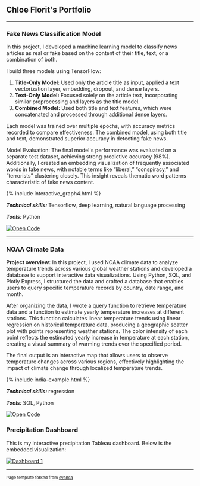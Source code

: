 ## Chloe Florit's Portfolio

---

### Fake News Classification Model

<p>
In this project, I developed a machine learning model to classify news articles as real or fake based on the content of their title, text, or a combination of both.
</p>
<p>
I build three models using TensorFlow:
</p>

<ol>
  <li><strong>Title-Only Model:</strong> Used only the article title as input, applied a text vectorization layer, embedding, dropout, and dense layers.</li>
  <li><strong>Text-Only Model:</strong> Focused solely on the article text, incorporating similar preprocessing and layers as the title model.</li>
  <li><strong>Combined Model:</strong> Used both title and text features, which were concatenated and processed through additional dense layers.</li>
</ol>
<p>
Each model was trained over multiple epochs, with accuracy metrics recorded to compare effectiveness. The combined model, using both title and text, demonstrated superior accuracy in detecting fake news.
</p>
<p>
Model Evaluation: The final model's performance was evaluated on a separate test dataset, achieving strong predictive accuracy (98%). Additionally, I created an embedding visualization of frequently associated words in fake news, with notable terms like “liberal,” “conspiracy,” and “terrorists” clustering closely. This insight reveals thematic word patterns characteristic of fake news content.
</p>

<div class="display">
    {% include interactive_graph4.html %}
</div>
<p>
  
</p>

<p>
  <strong>
    <em>Technical skills:</em>
  </strong>
  Tensorflow, deep learning, natural language processing
</p>
<p>
  <strong>
    <em>Tools:</em>
    
  </strong>
  Python
</p>

[![Open Code](https://img.shields.io/badge/Jupyter-Open_Files-red?logo=Jupyter)](https://github.com/chloe-florit/chloe-florit.github.io/tree/f6bd62295cb70581bc0ab6dd1fe33f49e27cc8bb/fake_news_classification)

---

### NOAA Climate Data

<p>
  <strong>Project overview:</strong>
  In this project, I used NOAA climate data to analyze temperature trends across various global weather stations and developed a database to support interactive data visualizations. Using Python, SQL, and Plotly Express, I structured the data and crafted a database that enables users to query specific temperature records by country, date range, and month.

</p>
<p>
  After organizing the data, I wrote a query function to retrieve temperature data and a function to estimate yearly temperature increases at different stations. This function calculates linear temperature trends using linear regression on historical temperature data, producing a geographic scatter plot with points representing weather stations. The color intensity of each point reflects the estimated yearly increase in temperature at each station, creating a visual summary of warming trends over the specified period.

</p>

<p>
  The final output is an interactive map that allows users to observe temperature changes across various regions, effectively highlighting the impact of climate change through localized temperature trends.
</p>

<div class="display">
    {% include india-example.html %}
</div>
<p>
  
</p>

<p>
  <strong>
    <em>Technical skills:</em>
  </strong>
  regression
</p>
<p>
  <strong>
    <em>Tools:</em>
    
  </strong>
  SQL, Python
</p>


[![Open Code](https://img.shields.io/badge/Jupyter-Open_Files-red?logo=Jupyter)](https://github.com/chloe-florit/chloe-florit.github.io/blob/3c16fd1eaaad101f7579699ea4572db1448f4789/noaa_climate_data.ipynb)


### Precipitation Dashboard

This is my interactive precipitation Tableau dashboard. Below is the embedded visualization:

<div class='tableauPlaceholder' id='viz1739756238808' style='position: relative'>
  <noscript>
    <a href='#'>
      <img alt='Dashboard 1' src='https://public.tableau.com/static/images/pr/precipitation_17397550273630/Dashboard1/1_rss.png' style='border: none' />
    </a>
  </noscript>
  <object class='tableauViz' style='display:none;'>
    <param name='host_url' value='https%3A%2F%2Fpublic.tableau.com%2F' />
    <param name='embed_code_version' value='3' />
    <param name='site_root' value='' />
    <param name='name' value='precipitation_17397550273630/Dashboard1' />
    <param name='tabs' value='no' />
    <param name='toolbar' value='yes' />
    <param name='static_image' value='https://public.tableau.com/static/images/pr/precipitation_17397550273630/Dashboard1/1.png' />
    <param name='animate_transition' value='yes' />
    <param name='display_static_image' value='yes' />
    <param name='display_spinner' value='yes' />
    <param name='display_overlay' value='yes' />
    <param name='display_count' value='yes' />
    <param name='language' value='en-US' />
    <param name='filter' value='publish=yes' />
  </object>
</div>

<script type='text/javascript'>
  var divElement = document.getElementById('viz1739756238808');
  var vizElement = divElement.getElementsByTagName('object')[0];
  if (divElement.offsetWidth > 800) {
    vizElement.style.minWidth = '420px';
    vizElement.style.maxWidth = '650px';
    vizElement.style.width = '100%';
    vizElement.style.minHeight = '587px';
    vizElement.style.maxHeight = '887px';
    vizElement.style.height = (divElement.offsetWidth * 0.75) + 'px';
  } else if (divElement.offsetWidth > 500) {
    vizElement.style.minWidth = '420px';
    vizElement.style.maxWidth = '650px';
    vizElement.style.width = '100%';
    vizElement.style.minHeight = '587px';
    vizElement.style.maxHeight = '887px';
    vizElement.style.height = (divElement.offsetWidth * 0.75) + 'px';
  } else {
    vizElement.style.width = '100%';
    vizElement.style.height = '727px';
  }

  var scriptElement = document.createElement('script');
  scriptElement


This is my interactive Tableau dashboard. Below is the embedded visualization:

<div class='tableauPlaceholder' id='viz1739755791893' style='position: relative'>
  <noscript>
    <a href='#'>
      <img alt='Dashboard 1' src='https://public.tableau.com/static/images/7P/7P9Q952PM/1_rss.png' style='border: none' />
    </a>
  </noscript>
  <object class='tableauViz' style='display:none;'>
    <param name='host_url' value='https%3A%2F%2Fpublic.tableau.com%2F' />
    <param name='embed_code_version' value='3' />
    <param name='path' value='shared/7P9Q952PM' />
    <param name='toolbar' value='yes' />
    <param name='static_image' value='https://public.tableau.com/static/images/7P/7P9Q952PM/1.png' />
    <param name='animate_transition' value='yes' />
    <param name='display_static_image' value='yes' />
    <param name='display_spinner' value='yes' />
    <param name='display_overlay' value='yes' />
    <param name='display_count' value='yes' />
    <param name='language' value='en-US' />
    <param name='filter' value='publish=yes' />
  </object>
</div>

<script type='text/javascript'>
  var divElement = document.getElementById('viz1739755791893');
  var vizElement = divElement.getElementsByTagName('object')[0];
  if (divElement.offsetWidth > 800) {
    vizElement.style.minWidth = '420px';
    vizElement.style.maxWidth = '650px';
    vizElement.style.width = '100%';
    vizElement.style.minHeight = '587px';
    vizElement.style.maxHeight = '887px';
    vizElement.style.height = (divElement.offsetWidth * 0.75) + 'px';
  } else if (divElement.offsetWidth > 500) {
    vizElement.style.minWidth = '420px';
    vizElement.style.maxWidth = '650px';
    vizElement.style.width = '100%';
    vizElement.style.minHeight = '587px';
    vizElement.style.maxHeight = '887px';
    vizElement.style.height = (divElement.offsetWidth * 0.75) + 'px';
  } else {
    vizElement.style.width = '100%';
    vizElement.style.height = '727px';
  }

  var scriptElement = document.createElement('script');
  scriptElement.src = 'https://public.tableau.com/javascripts/api/viz_v1.js';
  vizElement.parentNode.insertBefore(scriptElement, vizElement);
</script>

---

<p style="font-size:11px">Page template forked from <a href="https://github.com/evanca/quick-portfolio">evanca</a></p>
<!-- Remove above link if you don't want to attibute -->
